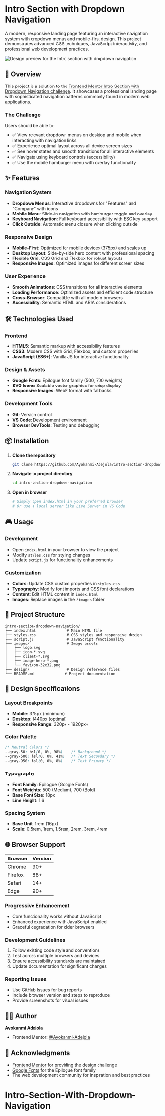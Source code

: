 # Intro Section with Dropdown Navigation

A modern, responsive landing page featuring an interactive navigation system with dropdown menus and mobile-first design. This project demonstrates advanced CSS techniques, JavaScript interactivity, and professional web development practices.

![Design preview for the Intro section with dropdown navigation](preview.jpg)




## 🎯 Overview

This project is a solution to the [Frontend Mentor Intro Section with Dropdown Navigation challenge](https://www.frontendmentor.io/challenges/intro-section-with-dropdown-navigation-ryaPetHE5). It showcases a professional landing page with sophisticated navigation patterns commonly found in modern web applications.

### The Challenge

Users should be able to:

- ✅ View relevant dropdown menus on desktop and mobile when interacting with navigation links
- ✅ Experience optimal layout across all device screen sizes
- ✅ See hover states and smooth transitions for all interactive elements
- ✅ Navigate using keyboard controls (accessibility)
- ✅ Use the mobile hamburger menu with overlay functionality

## ✨ Features

### Navigation System
- **Dropdown Menus**: Interactive dropdowns for "Features" and "Company" with icons
- **Mobile Menu**: Slide-in navigation with hamburger toggle and overlay
- **Keyboard Navigation**: Full keyboard accessibility with ESC key support
- **Click Outside**: Automatic menu closure when clicking outside

### Responsive Design
- **Mobile-First**: Optimized for mobile devices (375px) and scales up
- **Desktop Layout**: Side-by-side hero content with professional spacing
- **Flexible Grid**: CSS Grid and Flexbox for robust layouts
- **Responsive Images**: Optimized images for different screen sizes

### User Experience
- **Smooth Animations**: CSS transitions for all interactive elements
- **Loading Performance**: Optimized assets and efficient code structure
- **Cross-Browser**: Compatible with all modern browsers
- **Accessibility**: Semantic HTML and ARIA considerations

## 🛠 Technologies Used

### Frontend
- **HTML5**: Semantic markup with accessibility features
- **CSS3**: Modern CSS with Grid, Flexbox, and custom properties
- **JavaScript (ES6+)**: Vanilla JS for interactive functionality

### Design & Assets
- **Google Fonts**: Epilogue font family (500, 700 weights)
- **SVG Icons**: Scalable vector graphics for crisp display
- **Responsive Images**: WebP format with fallbacks

### Development Tools
- **Git**: Version control
- **VS Code**: Development environment
- **Browser DevTools**: Testing and debugging

## 📦 Installation

1. **Clone the repository**
   ```bash
   git clone https://github.com/Ayokanmi-Adejola/intro-section-dropdown-navigation.git
   ```

2. **Navigate to project directory**
   ```bash
   cd intro-section-dropdown-navigation
   ```

3. **Open in browser**
   ```bash
   # Simply open index.html in your preferred browser
   # Or use a local server like Live Server in VS Code
   ```

## 🎮 Usage

### Development
- Open `index.html` in your browser to view the project
- Modify `styles.css` for styling changes
- Update `script.js` for functionality enhancements

### Customization
- **Colors**: Update CSS custom properties in `styles.css`
- **Typography**: Modify font imports and CSS font declarations
- **Content**: Edit HTML content in `index.html`
- **Images**: Replace images in the `/images` folder

## 📁 Project Structure

```
intro-section-dropdown-navigation/
├── index.html              # Main HTML file
├── styles.css              # CSS styles and responsive design
├── script.js               # JavaScript functionality
├── images/                 # Image assets
│   ├── logo.svg
│   ├── icon-*.svg
│   ├── client-*.svg
│   ├── image-hero-*.png
│   └── favicon-32x32.png
├── design/                 # Design reference files
└── README.md              # Project documentation
```

## 🎨 Design Specifications

### Layout Breakpoints
- **Mobile**: 375px (minimum)
- **Desktop**: 1440px (optimal)
- **Responsive Range**: 320px - 1920px+

### Color Palette
```css
/* Neutral Colors */
--gray-50: hsl(0, 0%, 98%)    /* Background */
--gray-500: hsl(0, 0%, 41%)   /* Text Secondary */
--gray-950: hsl(0, 0%, 8%)    /* Text Primary */
```

### Typography
- **Font Family**: Epilogue (Google Fonts)
- **Font Weights**: 500 (Medium), 700 (Bold)
- **Base Font Size**: 18px
- **Line Height**: 1.6

### Spacing System
- **Base Unit**: 1rem (16px)
- **Scale**: 0.5rem, 1rem, 1.5rem, 2rem, 3rem, 4rem

## 🌐 Browser Support

| Browser | Version |
|---------|---------|
| Chrome  | 90+     |
| Firefox | 88+     |
| Safari  | 14+     |
| Edge    | 90+     |

### Progressive Enhancement
- Core functionality works without JavaScript
- Enhanced experience with JavaScript enabled
- Graceful degradation for older browsers


### Development Guidelines
1. Follow existing code style and conventions
2. Test across multiple browsers and devices
3. Ensure accessibility standards are maintained
4. Update documentation for significant changes

### Reporting Issues
- Use GitHub Issues for bug reports
- Include browser version and steps to reproduce
- Provide screenshots for visual issues



## 👨‍💻 Author

**Ayokanmi Adejola**

- Frontend Mentor: [@Ayokanmi-Adejola](https://www.frontendmentor.io/profile/Ayokanmi-Adejola)

## 🙏 Acknowledgments

- [Frontend Mentor](https://www.frontendmentor.io) for providing the design challenge
- [Google Fonts](https://fonts.google.com) for the Epilogue font family
- The web development community for inspiration and best practices


# Intro-Section-With-Dropdown-Navigation
